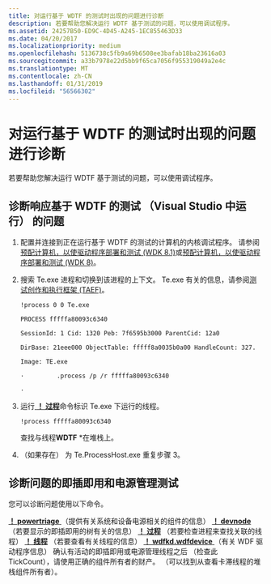```yaml
---
title: 对运行基于 WDTF 的测试时出现的问题进行诊断
description: 若要帮助您解决运行 WDTF 基于测试的问题，可以使用调试程序。
ms.assetid: 24257B50-ED9C-4D45-A245-1EC855463D33
ms.date: 04/20/2017
ms.localizationpriority: medium
ms.openlocfilehash: 5136738c5fb9a69b6508ee3bafab18ba23616a03
ms.sourcegitcommit: a33b7978e22d5bb9f65ca7056f955319049a2e4c
ms.translationtype: MT
ms.contentlocale: zh-CN
ms.lasthandoff: 01/31/2019
ms.locfileid: "56566302"
---
```

# <a name="diagnosing-problems-running-wdtf-based-tests"></a>对运行基于 WDTF 的测试时出现的问题进行诊断


若要帮助您解决运行 WDTF 基于测试的问题，可以使用调试程序。

## <a name="diagnose-problems-with-unresponsive-wdtf-based-tests-run-from-visual-studio"></a>诊断响应基于 WDTF 的测试 （Visual Studio 中运行） 的问题


1.  配置并连接到正在运行基于 WDTF 的测试的计算机的内核调试程序。 请参阅[预配计算机，以使驱动程序部署和测试 (WDK 8.1)](https://msdn.microsoft.com/library/windows/hardware/dn745909)或[预配计算机，以使驱动程序部署和测试 (WDK 8)](https://msdn.microsoft.com/library/windows/hardware/dn745909)。
2.  搜索 Te.exe 进程和切换到该进程的上下文。 Te.exe 有关的信息，请参阅[测试创作和执行框架 (TAEF)](https://msdn.microsoft.com/library/windows/hardware/hh439725)。

    ``` syntax
    !process 0 0 Te.exe 

    PROCESS fffffa80093c6340

    SessionId: 1 Cid: 1320 Peb: 7f6595b3000 ParentCid: 12a0

    DirBase: 21eee000 ObjectTable: fffff8a0035b0a00 HandleCount: 327.

    Image: TE.exe

    ·         .process /p /r fffffa80093c6340

    ·         
    ```

3.  运行[ **！ 过程**](https://msdn.microsoft.com/library/windows/hardware/ff564717)命令标识 Te.exe 下运行的线程。

    ``` syntax
    !process fffffa80093c6340
    ```

    查找与线程**WDTF** \*在堆栈上。

4.  （如果存在） 为 Te.ProcessHost.exe 重复步骤 3。

## <a name="diagnose-problems-with-pnp-and-power-management-tests"></a>诊断问题的即插即用和电源管理测试


您可以诊断问题使用以下命令。

[**！ powertriage** ](https://msdn.microsoft.com/library/windows/hardware/mt431710) （提供有关系统和设备电源相关的组件的信息） [ **！ devnode** ](https://msdn.microsoft.com/library/windows/hardware/ff562345) （若要显示的即插即用的树有关的信息） [**！ 过程**](https://msdn.microsoft.com/library/windows/hardware/ff564717) （若要检查进程来查找关联的线程） [ **！ 线程**](https://msdn.microsoft.com/library/windows/hardware/ff565440) （若要查看有关线程的信息） [ **！ wdfkd.wdfdevice** ](https://msdn.microsoft.com/library/windows/hardware/ff565703) （有关 WDF 驱动程序信息） 确认有活动的即插即用或电源管理线程之后 （检查此 TickCount），请使用正确的组件所有者的财产。 （可以找到从查看卡滞线程的堆栈组件所有者）。

 

 




